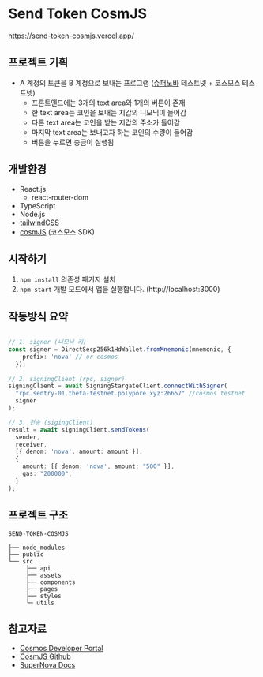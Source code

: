 # Send Token CosmJS
https://send-token-cosmjs.vercel.app/

## 프로젝트 기획
- A 계정의 토큰을 B 계정으로 보내는 프로그램 ([슈퍼노바](https://docs.supernovaprotocol.xyz/) 테스트넷 + 코스모스 테스트넷)
  - 프론트엔드에는 3개의 text area와 1개의 버튼이 존재
  - 한 text area는 코인을 보내는 지갑의 니모닉이 들어감
  - 다른 text area는 코인을 받는 지갑의 주소가 들어감
  - 마지막 text area는 보내고자 하는 코인의 수량이 들어감
  - 버튼을 누르면 송금이 실행됨



## 개발환경
- React.js
  - react-router-dom
- TypeScript
- Node.js 
- [tailwindCSS](https://tailwindcss.com)
- [cosmJS](https://github.com/cosmos/cosmjs) (코스모스 SDK)


## 시작하기

1. ```npm install``` 의존성 패키지 설치
2. ```npm start``` 개발 모드에서 앱을 실행합니다. (http://localhost:3000)

## 작동방식 요약
```typescript

// 1. signer (니모닉 키)
const signer = DirectSecp256k1HdWallet.fromMnemonic(mnemonic, {
    prefix: 'nova' // or cosmos
  });
  
// 2. signingClient (rpc, signer)
signingClient = await SigningStargateClient.connectWithSigner(
  "rpc.sentry-01.theta-testnet.polypore.xyz:26657" //cosmos testnet
  signer
);

// 3. 전송 (sigingClient)
result = await signingClient.sendTokens(
  sender,
  receiver,
  [{ denom: 'nova', amount: amount }],
  {
    amount: [{ denom: 'nova', amount: "500" }],
    gas: "200000",
  }
);    
```

## 프로젝트 구조
```
SEND-TOKEN-COSMJS

├── node_modules
├── public
└── src 
     ├── api
     ├── assets
     ├── components
     ├── pages
     ├── styles
     └─ utils
```

## 참고자료

- [Cosmos Developer Portal](https://tutorials.cosmos.network/)
- [CosmJS Github](https://github.com/cosmos/cosmjs)
- [SuperNova Docs](https://docs.supernovaprotocol.xyz/)




